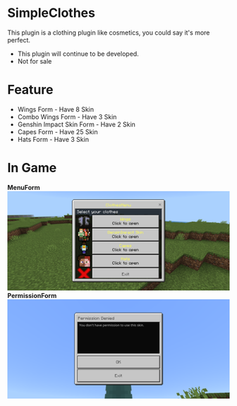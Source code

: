 # SimpleClothes
This plugin is a clothing plugin like cosmetics, you could say it's more perfect.
- This plugin will continue to be developed.
- Not for sale

# Feature
- Wings Form - Have 8 Skin
- Combo Wings Form - Have 3 Skin
- Genshin Impact Skin Form - Have 2 Skin
- Capes Form - Have 25 Skin
- Hats Form - Have 3 Skin

# In Game
**MenuForm**
![MENU](https://raw.githubusercontent.com/VsrStudio/SimpleClothes/refs/heads/main/Image/Screenshot_20250122-162652.png?token=GHSAT0AAAAAAC3HMPV6U4JGDGKTQKXBIV2QZ4QYVWA)
**PermissionForm**
![PFORM](https://raw.githubusercontent.com/VsrStudio/SimpleClothes/refs/heads/main/Image/Screenshot_20250122-163032.png?token=GHSAT0AAAAAAC3HMPV656YVFANQJ5I6SYUEZ4QYWAQ)
